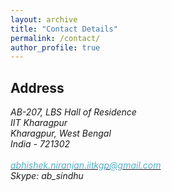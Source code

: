 ```yaml
---
layout: archive
title: "Contact Details"
permalink: /contact/
author_profile: true
---
```


## Address

<address>
  AB-207, LBS Hall of Residence<br /> IIT Kharagpur<br /> Kharagpur, West Bengal<br /> India - 721302<br /> <br /> 
  <a href="mailto:abhishek.niranjan.iitkgp@gmail.com"> <font color="#52ADC8">abhishek.niranjan.iitkgp@gmail.com</font> </a><br /> Skype: ab_sindhu
</address>

